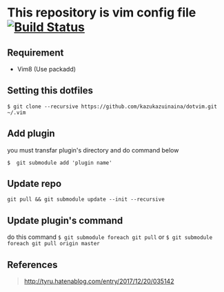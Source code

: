 # This repository is vim config file [![Build Status](https://travis-ci.org/kazukazuinaina/dotvim.svg?branch=master)](https://travis-ci.org/kazukazuinaina/dotvim)

## Requirement

- Vim8 (Use packadd)

## Setting this dotfiles

```
$ git clone --recursive https://github.com/kazukazuinaina/dotvim.git ~/.vim
```

## Add plugin

you must transfar plugin's directory and do command below

```
$  git submodule add 'plugin name'
```

## Update repo

```
git pull && git submodule update --init --recursive
```

## Update plugin's command

do this command
    ```
    $ git submodule foreach git pull
    ```
or
    ```
    $ git submodule foreach git pull origin master
    ```

## References

> http://tyru.hatenablog.com/entry/2017/12/20/035142
